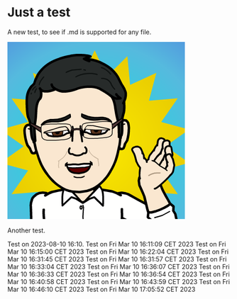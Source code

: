 # Just a test
A new test, to see if .md is supported for any file.

![Test](me_bitstripped.png)

Another test.

Test on 2023-08-10 16:10.
Test on Fri Mar 10 16:11:09 CET 2023
Test on Fri Mar 10 16:15:00 CET 2023
Test on Fri Mar 10 16:22:04 CET 2023
Test on Fri Mar 10 16:31:45 CET 2023
Test on Fri Mar 10 16:31:57 CET 2023
Test on Fri Mar 10 16:33:04 CET 2023
Test on Fri Mar 10 16:36:07 CET 2023
Test on Fri Mar 10 16:36:33 CET 2023
Test on Fri Mar 10 16:36:54 CET 2023
Test on Fri Mar 10 16:40:58 CET 2023
Test on Fri Mar 10 16:43:59 CET 2023
Test on Fri Mar 10 16:46:10 CET 2023
Test on Fri Mar 10 17:05:52 CET 2023
